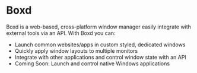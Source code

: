 # Boxd
Boxd is a web-based, cross-platform window manager easily integrate with external tools via an API. With Boxd you can:

* Launch common websites/apps in custom styled, dedicated windows
* Quickly apply window layouts to multiple monitors
* Integrate with other applications and control window state with an API
* Coming Soon: Launch and control native Windows applications


